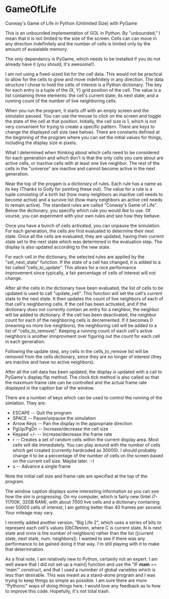 # GameOfLife
Conway's Game of Life in Python (Unlimited Size) with PyGame

This is an unbounded implementation of GOL in Python. By "unbounded," I mean that it is not limited to the size of the screen. Cells can can move in any direction indefinitely and the number of cells is limited only by the amount of avaialable memory.

The only dependency is PyGame, which needs to be installed if you do not already have it (you should, it's awesome!).

I am not using a fixed-sized list for the cell data. This would not be practical to allow for the cells to grow and move indefinitely in any direction. The data structure I chose to hold the cells of interest is a Python dictionary. The key for each entry is a tuple of the (X, Y) grid position of the cell. The value is a list containing three elements: the cell's current state; its next state; and a running count of the number of live neighboring cells.

When you run the program, it starts off with an empty screen and the simulator paused. You can use the mouse to click on the screen and toggle the state of the cell at that position. Initially, the cell size is 1, which is not very convenient for trying to create a specific pattern. There are keys to change the displayed cell size (see below). There are constants defined at the beginning of the program where you can set the initial values for things, including the display size in pixels.

What I determined when thinking about which cells need to be considered for each generation and which don't is that the only cells you care about are active cells, or inactive cells with at least one live neighbor. The rest of the cells in the "universe" are inactive and cannot become active in the next generation.

Near the top of the progam is a dictionary of rules. Each rule has a name as its key (Thanks to Golly for pointing these out). The value for a rule is a tuple consisting of a birth list (how many neighbors an inactive cell needs to become active) and a survive list (how many neighbors an active cell needs to remain active). The standard rules are called "Conway's Game of Life". Below the dictionary, you specifiy which rule you would like to use. Of vourse, you can experiment with your own rules and see how they behave.

Once you have a bunch of cells activated, you can unpause the simulation. For each generation, the cells are first evaluated to determine their next state. Once all the cells are evaluated, they are updated, having their current state set to the next state which was determined in the evaluation step. The display is also updated according to the new state.

For each cell in the dictionary, the selected rules are applied by the "set_next_state" function. If the state of a cell has changed, it is added to a list called "cells_to_update". This allows for a nice performance improvement since typically, a fair percentage of cells of interest will not change.

After all the cells in the dictionary have been evaluated, the list of cells to be updated is used to call "update_cell". This function will set the cell's current state to the next state. It then updates the count of live neighbors of each of that cell's neighboring cells. If the cell has been activated, and if the dictionary does not currently contain an entry for a neighbor, the neighbor will be added to dictionary. If the cell has been deactivated, the neighbor count for each of the neighboring cells is decremented. If it becomes 0 (meaning no more live neighbors), the neighboring cell will be added to a list of "cells_to_remove)". Keeping a running count of each cell's active neighbors is another imnprovment over figuring out the count for each cell in each generation.

Following the update step, any cells in the cells_to_remove list will be removed from the cells dictionary, since they are no longer of interest (they are inactive and have no active neighbors).

After all the cell data has been updated, the display is updated with a call to PyGame's display.flip method. The clock.tick method is also called so that the maximum frame rate can be controlled and the actual frame rate displayed in the caption bar of the window.

There are a number of keys which can be used to control the running of the simlation. They are:
* ESCAPE -- Quit the program
* SPACE -- Pause/unpause the simulation
* Arrow Keys -- Pan the display in the appropriate direction
* PgUp/PgDn -- Increase/decrease the cell size
* Keypad +/- -- Increase/decrease the frame rate
* r -- Creates a set of random cells within the current display area. Most cells will die immediately. You can play around with the number of cells which get created (currently hardcoded as 30000). I should probably change it to be a percentage of the number of cells on the screen based on the current cell size. Maybe later.  :-)
* s -- Advance a single frame

Note the initial cell size and frame rate are specified at the top of the program.

The window caption displays some interesting information so you can see how the sim is progressing. On my computer, which is fairly new (Intel i7-11700K, 32GB RAM), with about 7000 live cells and a dictionary containing over 50000 cells of interest, I am getting better than 40 frames per second. Your mileage may vary.

I recently added another version, "Big Life 2", which uses a series of bits to represent each cell's values (0bCNnnnn, where C is current state, N is next state and nnnn is the number of neighbors) rather than the list ([current state, next state, num. neighbors]). I wanted to see if there was any performance to be gained doing it that way. I'm still playing with it to make that determination.

As a final note, I am relatively new to Python, certainly not an expert. I am well aware that I did not set up a main() function and use the "IF __main__ == 'main'" construct, and that I used a numnber of global variables which is less than desirable. This was meant as a stand-alone program and I was trying to keep things as simple as possible. I am sure there are more "Pythonic" ways of doing things here. I would love any feedback as to how to improve this code. Hopefully, it's not total trash.

